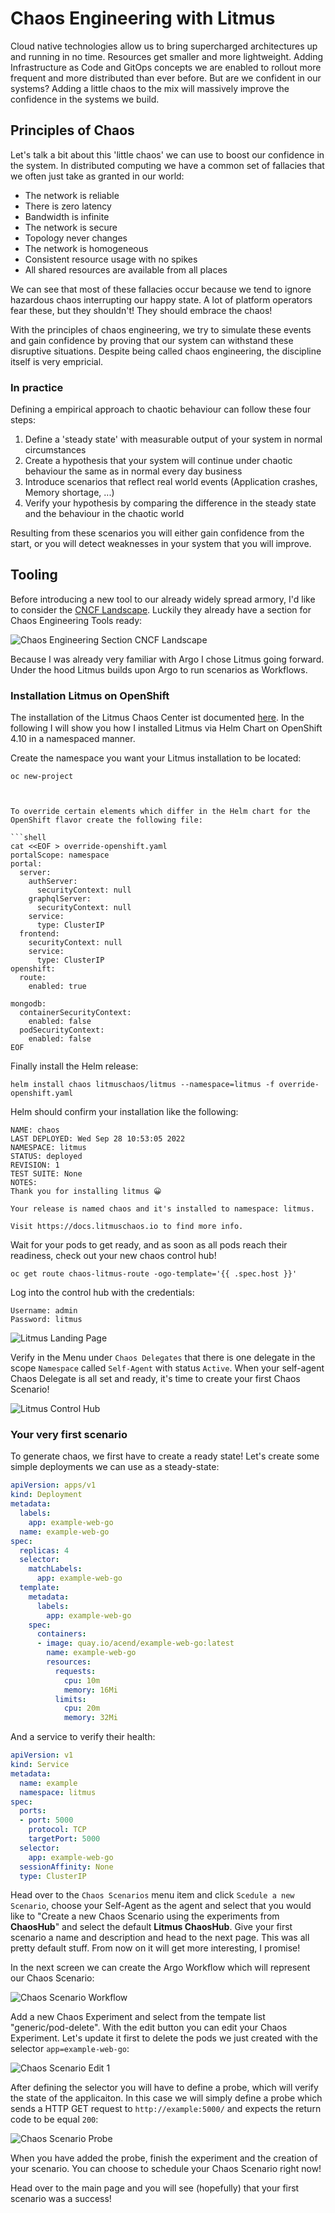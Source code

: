 # Chaos Engineering with Litmus

Cloud native technologies allow us to bring supercharged architectures up and running in no time. Resources get smaller and more lightweight. Adding Infrastructure as Code and GitOps concepts we are enabled to rollout more frequent and more distributed than ever before. But are we confident in our systems? Adding a little chaos to the mix will massively improve the confidence in the systems we build.

## Principles of Chaos

Let's talk a bit about this 'little chaos' we can use to boost our confidence in the system. In distributed computing we have a common set of fallacies that we often just take as granted in our world:

* The network is reliable
* There is zero latency
* Bandwidth is infinite
* The network is secure
* Topology never changes
* The network is homogeneous
* Consistent resource usage with no spikes
* All shared resources are available from all places

We can see that most of these fallacies occur because we tend to ignore hazardous chaos interrupting our happy state. A lot of platform operators fear these, but they shouldn't! They should embrace the chaos!

With the principles of chaos engineering, we try to simulate these events and gain confidence by proving that our system can withstand these disruptive situations. Despite being called chaos engineering, the discipline itself is very empricial.

### In practice

Defining a empirical approach to chaotic behaviour can follow these four steps:

1. Define a 'steady state' with measurable output of your system in normal circumstances
2. Create a hypothesis that your system will continue under chaotic behaviour the same as in normal every day business
3. Introduce scenarios that reflect real world events (Application crashes, Memory shortage, ...)
4. Verify your hypothesis by comparing the difference in the steady state and the behaviour in the chaotic world

Resulting from these scenarios you will either gain confidence from the start, or you will detect weaknesses in your system that you will improve.

## Tooling

Before introducing a new tool to our already widely spread armory, I'd like to consider the [CNCF Landscape](https://landscape.cncf.io/). Luckily they already have a section for Chaos Engineering Tools ready:

![Chaos Engineering Section CNCF Landscape](/litmus-blog/cncf_chaos.png)

Because I was already very familiar with Argo I chose Litmus going forward. Under the hood Litmus builds upon Argo to run scenarios as Workflows.

### Installation Litmus on OpenShift

The installation of the Litmus Chaos Center ist documented [here](https://docs.litmuschaos.io/docs/user-guides/chaoscenter-namespace-scope-installation/). In the following I will show you how I installed Litmus via Helm Chart on OpenShift 4.10 in a namespaced manner.

Create the namespace you want your Litmus installation to be located:

```shell
oc new-project 



To override certain elements which differ in the Helm chart for the OpenShift flavor create the following file:

```shell
cat <<EOF > override-openshift.yaml
portalScope: namespace
portal:
  server:
    authServer:
      securityContext: null
    graphqlServer:
      securityContext: null
    service:
      type: ClusterIP
  frontend:
    securityContext: null
    service:
      type: ClusterIP
openshift:
  route:
    enabled: true

mongodb:
  containerSecurityContext:
    enabled: false
  podSecurityContext:
    enabled: false
EOF
```

Finally install the Helm release:

```shell
helm install chaos litmuschaos/litmus --namespace=litmus -f override-openshift.yaml
```

Helm should confirm your installation like the following:

```text
NAME: chaos
LAST DEPLOYED: Wed Sep 28 10:53:05 2022
NAMESPACE: litmus
STATUS: deployed
REVISION: 1
TEST SUITE: None
NOTES:
Thank you for installing litmus 😀

Your release is named chaos and it's installed to namespace: litmus.

Visit https://docs.litmuschaos.io to find more info.
```

Wait for your pods to get ready, and as soon as all pods reach their readiness, check out your new chaos control hub!

```shell
oc get route chaos-litmus-route -ogo-template='{{ .spec.host }}'
```

Log into the control hub with the credentials:

```
Username: admin
Password: litmus
``` 

![Litmus Landing Page](/litmus-blog/litmus_home.png)

Verify in the Menu under `Chaos Delegates` that there is one delegate in the scope `Namespace` called `Self-Agent` with status `Active`. When your self-agent Chaos Delegate is all set and ready, it's time to create your first Chaos Scenario!

![Litmus Control Hub](/litmus-blog/litmus_delegates.png)

### Your very first scenario

To generate chaos, we first have to create a ready state! Let's create some simple deployments we can use as a steady-state:

```yaml
apiVersion: apps/v1
kind: Deployment
metadata:
  labels:
    app: example-web-go
  name: example-web-go
spec:
  replicas: 4
  selector:
    matchLabels:
      app: example-web-go
  template:
    metadata:
      labels:
        app: example-web-go
    spec:
      containers:
      - image: quay.io/acend/example-web-go:latest
        name: example-web-go
        resources:
          requests:
            cpu: 10m
            memory: 16Mi
          limits:
            cpu: 20m
            memory: 32Mi
```

And a service to verify their health:

```yaml
apiVersion: v1
kind: Service
metadata:
  name: example
  namespace: litmus
spec:
  ports:
  - port: 5000
    protocol: TCP
    targetPort: 5000
  selector:
    app: example-web-go
  sessionAffinity: None
  type: ClusterIP
```

Head over to the `Chaos Scenarios` menu item and click `Scedule a new Scenario`, choose your Self-Agent as the agent and select that you would like to "Create a new Chaos Scenario using the experiments from **ChaosHub**" and select the default **Litmus ChaosHub**. Give your first scenario a name and description and head to the next page. This was all pretty default stuff. From now on it will get more interesting, I promise!

In the next screen we can create the Argo Workflow which will represent our Chaos Scenario:

![Chaos Scenario Workflow](/litmus-blog/new-chaos-scenario.png)

Add a new Chaos Experiment and select from the tempate list "generic/pod-delete". With the edit button you can edit your Chaos Experiment. Let's update it first to delete the pods we just created with the selector `app=example-web-go`:

![Chaos Scenario Edit 1](/litmus-blog/edit-scenario.png)

After defining the selector you will have to define a probe, which will verify the state of the applicaiton. In this case we will simply define a probe which sends a HTTP GET request to `http://example:5000/` and expects the return code to be equal `200`:

![Chaos Scenario Probe](/litmus-blog/edit-probe.png)

When you have added the probe, finish the experiment and the creation of your scenario. You can choose to schedule your Chaos Scenario right now!

Head over to the main page and you will see (hopefully) that your first scenario was a success!
